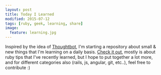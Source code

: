 ```yaml
---
layout: post
title: Today I Learned
modified: 2015-07-12
tags: [ruby, geek, learning, share]
image:
  feature: learning.jpg
---
```


Inspired by the idea of [Thoughtbot](https://thoughtbot.com), I'm starting a repository about small & new things that I'm learning on a daily basis. [Check it out](https://github.com/mayra-cabrera/til), mostly is about ruby tips that I've recently learned, but I hope to put together a lot more, and for different categories also (rails, js, angular, git, etc..), feel free to contribute :)